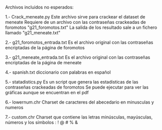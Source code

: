 Archivos incluidos no esperados:

1.- Crack_meneate.py
Este archivo sirve para crackear el dataset de meneate
Requiere de un archivo con las contraseñas crackeadas de foromotos "g21_foromotos.txt"
La salida de los resultado sale a un fichero llamado "g21_meneate.txt"

2.- g21_foromotos_entrada.txt
Es el archivo original con las contraseñas encriptadas de la página de foromotos

3.- g21_meneate_entrada.txt
Es el archivo original con las contraseñas encriptadas de la página de meneate

4.- spanish.txt
diccionario con palabras en español

5.- statadistics.py
Es un script que genera las estadisticas de las contraseñas crackeadas de foromotos
Se puede ejecutar para ver las gráficas aunque se encuentran en el pdf

6.- lowernum.chr 
Charset de caracteres del abecedario en minusculas y numeros

7.- custom.chr
Charset que contiene las letras minúsculas, mayúsculas, números y los símbolos : ! @ # % &